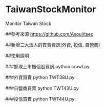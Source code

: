# TaiwanStockMonitor
Monitor Taiwan Stock

##參考來源 
https://github.com/Asoul/tsec

##新增三大法人的買賣資訊(外資, 投信, 自營商)

##使用說明

###抓取上市櫃個股資訊
python crawl.py

###外資買賣
python TWT38U.py

###自營商買賣
python TWT43U.py

###投信買賣
python TWT44U.py

